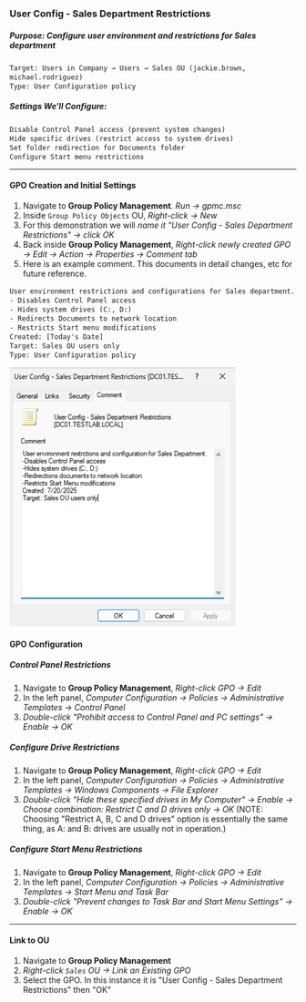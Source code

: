### User Config - Sales Department Restrictions
##### Purpose: Configure user environment and restrictions for Sales department

```
Target: Users in Company → Users → Sales OU (jackie.brown, michael.rodriguez)
Type: User Configuration policy
```

##### Settings We'll Configure:
```
Disable Control Panel access (prevent system changes)
Hide specific drives (restrict access to system drives)
Set folder redirection for Documents folder
Configure Start menu restrictions
```
---
#### GPO Creation and Initial Settings
1. Navigate to **Group Policy Management**. *Run → gpmc.msc*
2. Inside `Group Policy Objects` OU, *Right-click → New*
3. For this demonstration we will *name it "User Config - Sales Department Restrictions" → click OK*
4. Back inside **Group Policy Management**, *Right-click newly created GPO → Edit → Action → Properties → Comment tab*
5. Here is an example comment. This documents in detail changes, etc for future reference.
```
User environment restrictions and configurations for Sales department.
- Disables Control Panel access
- Hides system drives (C:, D:)
- Redirects Documents to network location
- Restricts Start menu modifications
Created: [Today's Date]
Target: Sales OU users only
Type: User Configuration policy
```
![comment section](https://github.com/nickbruggen90/LabsVol8021Q/blob/main/Project%201.1%3A%20Active%20Directory%20and%20Windows%2010%20Integration/Images2/Screenshot%202025-07-20%20093844.png)
#### GPO Configuration
##### Control Panel Restrictions
1. Navigate to **Group Policy Management**, *Right-click GPO → Edit*
2. In the left panel, *Computer Configuration → Policies → Administrative Templates → Control Panel*
3. *Double-click "Prohibit access to Control Panel and PC settings" → Enable → OK*
##### Configure Drive Restrictions
1. Navigate to **Group Policy Management**, *Right-click GPO → Edit*
2. In the left panel, *Computer Configuration → Policies → Administrative Templates → Windows Components → File Explorer*
3. *Double-click "Hide these specified drives in My Computer" → Enable → Choose combination: Restrict C and D drives only → OK* (NOTE: Choosing "Restrict A, B, C and D drives" option is essentially the same thing, as A: and B: drives are usually not in operation.)
##### Configure Start Menu Restrictions
1. Navigate to **Group Policy Management**, *Right-click GPO → Edit*
2. In the left panel, *Computer Configuration → Policies → Administrative Templates → Start Menu and Task Bar*
3. *Double-click "Prevent changes to Task Bar and Start Menu Settings" → Enable → OK*
---
#### Link to OU
1. Navigate to **Group Policy Management**
2. *Right-click `Sales` OU → Link an Existing GPO*
3. Select the GPO. In this instance it is "User Config - Sales Department Restrictions" then "OK"
